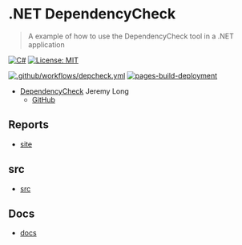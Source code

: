 # .NET DependencyCheck

> A example of how to use the DependencyCheck tool in a .NET application

[![C#](https://img.shields.io/badge/c%23-%23239120.svg?style=for-the-badge&logo=c-sharp&logoColor=white)](https://learn.microsoft.com/en-us/dotnet/csharp/)
[![License: MIT](https://img.shields.io/badge/License-MIT-lightgrey.svg?style=for-the-badge)](LICENSE) <!-- https://opensource.org/licenses/MIT -->

[![.github/workflows/depcheck.yml](https://github.com/alex-hedley/dotnet-dependencycheck/actions/workflows/depcheck.yml/badge.svg)](https://github.com/alex-hedley/dotnet-dependencycheck/actions/workflows/depcheck.yml)
[![pages-build-deployment](https://github.com/alex-hedley/dotnet-dependencycheck/actions/workflows/pages/pages-build-deployment/badge.svg)](https://github.com/alex-hedley/dotnet-dependencycheck/actions/workflows/pages/pages-build-deployment)

- [DependencyCheck](https://jeremylong.github.io/DependencyCheck) Jeremy Long
  - [GitHub](https://github.com/jeremylong/DependencyCheck)

## Reports

- [site](https://alex-hedley.github.io/dotnet-dependencycheck/)

## src

- [src](src/)

## Docs

- [docs](docs/README.md)
